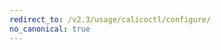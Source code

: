 ```yaml
---
redirect_to: /v2.3/usage/calicoctl/configure/
no_canonical: true
---
```


<!--- Page was deleted, now it just performs a redirect
to its replacement so as to prevent a 404. Site does not support
server-side redirects right now. -->
